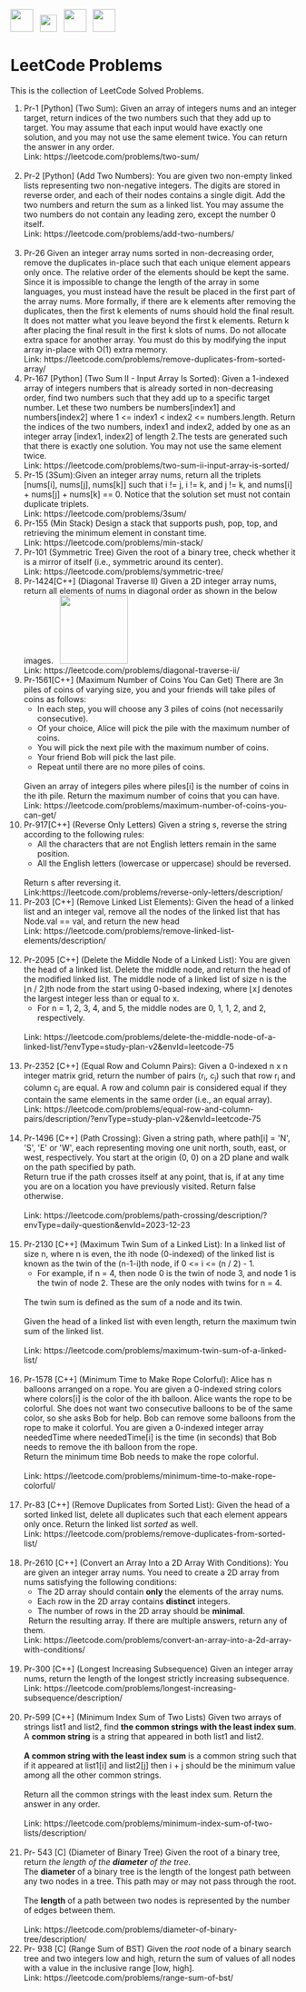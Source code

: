 <p float="left">
  <img src="https://cdn.iconscout.com/icon/free/png-256/leetcode-3521542-2944960.png" width="40" height="40">
  &nbsp;
  <img src="https://us.123rf.com/450wm/juliarstudio/juliarstudio1602/juliarstudio160202524/51973336-right-arrow-black-simple-icon-isolated-on-white-background.jpg?ver=6" width="30" height="30">
  &nbsp;
  <img src="https://upload.wikimedia.org/wikipedia/commons/thumb/c/c3/Python-logo-notext.svg/1200px-Python-logo-notext.svg.png" width="40" height="40">
  &nbsp;
  <img src= "https://upload.wikimedia.org/wikipedia/commons/1/18/ISO_C%2B%2B_Logo.svg" width="40" height="40">
</p>

# LeetCode Problems
This is the collection of LeetCode Solved Problems.

<ol type = "1">
  <li> Pr-1 [Python] (Two Sum): Given an array of integers nums and an integer target, return indices of the two numbers such that they add up to target. You may assume that each input would have exactly one solution, and you may not use the same element twice. You can return the answer in any order.
    <br>Link: https://leetcode.com/problems/two-sum/ </li> <br>
  <li> Pr-2 [Python] (Add Two Numbers): You are given two non-empty linked lists representing two non-negative integers. The digits are stored in reverse order, and each of their nodes contains a single digit. Add the two numbers and return the sum as a linked list. You may assume the two numbers do not contain any leading zero, except the number 0 itself. <br>Link: https://leetcode.com/problems/add-two-numbers/ </li><br>
  <li> Pr-26 Given an integer array nums sorted in non-decreasing order, remove the duplicates in-place such that each unique element appears only once. The relative order of the elements should be kept the same. Since it is impossible to change the length of the array in some languages, you must instead have the result be placed in the first part of the array nums. More formally, if there are k elements after removing the duplicates, then the first k elements of nums should hold the final result. It does not matter what you leave beyond the first k elements. Return k after placing the final result in the first k slots of nums. Do not allocate extra space for another array. You must do this by modifying the input array in-place with O(1) extra memory.<br>
Link: https://leetcode.com/problems/remove-duplicates-from-sorted-array/ </li>
  <li>Pr-167 [Python] (Two Sum II - Input Array Is Sorted): Given a 1-indexed array of integers numbers that is already sorted in non-decreasing order, find two numbers such that they add up to a specific target number. Let these two numbers be numbers[index1] and numbers[index2] where 1 <= index1 < index2 <= numbers.length.
Return the indices of the two numbers, index1 and index2, added by one as an integer array [index1, index2] of length 2.The tests are generated such that there is exactly one solution. You may not use the same element twice.
<br> Link: https://leetcode.com/problems/two-sum-ii-input-array-is-sorted/ </li>
  <li>Pr-15 (3Sum):Given an integer array nums, return all the triplets [nums[i], nums[j], nums[k]] such that i != j, i != k, and j != k, and nums[i] + nums[j] + nums[k] == 0. Notice that the solution set must not contain duplicate triplets. 
  <br> Link: https://leetcode.com/problems/3sum/ </li>
  <li>Pr-155 (Min Stack) Design a stack that supports push, pop, top, and retrieving the minimum element in constant time. 
  <br> Link: https://leetcode.com/problems/min-stack/ </li>
  <li> Pr-101 (Symmetric Tree) Given the root of a binary tree, check whether it is a mirror of itself (i.e., symmetric around its center).
  <br> Link: https://leetcode.com/problems/symmetric-tree/ </li>
  <li> Pr-1424[C++] (Diagonal Traverse II) Given a 2D integer array nums, return all elements of nums in diagonal order as shown in the below images.
  &nbsp;
  <img src="https://assets.leetcode.com/uploads/2020/04/08/sample_1_1784.png" width="120" height="120">
  &nbsp;
  <br> Link: https://leetcode.com/problems/diagonal-traverse-ii/ </li>
  <li> Pr-1561[C++] (Maximum Number of Coins You Can Get) There are 3n piles of coins of varying size, you and your friends will take piles of coins as follows:
    <ul style= “list-style-type⚫>
    <li>In each step, you will choose any 3 piles of coins (not necessarily consecutive). </li>
    <li>Of your choice, Alice will pick the pile with the maximum number of coins.</li>
    <li>You will pick the next pile with the maximum number of coins. </li>
    <li>Your friend Bob will pick the last pile. </li>
    <li>Repeat until there are no more piles of coins. </li> </ul>
  <br>Given an array of integers piles where piles[i] is the number of coins in the ith pile. Return the maximum number of coins that you can have.
  <br> Link: https://leetcode.com/problems/maximum-number-of-coins-you-can-get/ </li>
  <li> Pr-917[C++] (Reverse Only Letters) Given a string s, reverse the string according to the following rules:
    <ul style= “list-style-type⚫>
    <li>All the characters that are not English letters remain in the same position. </li>
    <li>All the English letters (lowercase or uppercase) should be reversed.</li> </ul>
    <br> Return s after reversing it.
  <br> Link:https://leetcode.com/problems/reverse-only-letters/description/
  <li> Pr-203 [C++] (Remove Linked List Elements): Given the head of a linked list and an integer val, remove all the nodes of the linked list that has Node.val == val, and return the new head
    <br>Link: https://leetcode.com/problems/remove-linked-list-elements/description/ </li> <br>
  <li> Pr-2095 [C++] (Delete the Middle Node of a Linked List): You are given the head of a linked list. Delete the middle node, and return the head of the modified linked list. The middle node of a linked list of size n is the ⌊n / 2⌋th node from the start using 0-based indexing, where ⌊x⌋ denotes the largest integer less than or equal to x.
  <ul style= “list-style-type⚫> <li>For n = 1, 2, 3, 4, and 5, the middle nodes are 0, 1, 1, 2, and 2, respectively. </li> </ul>
    <br>Link: https://leetcode.com/problems/delete-the-middle-node-of-a-linked-list/?envType=study-plan-v2&envId=leetcode-75 </li> <br>
  <li> Pr-2352 [C++] (Equal Row and Column Pairs): Given a 0-indexed n x n integer matrix grid, return the number of pairs (r<sub>i</sub>, c<sub>j</sub>) such that row r<sub>i</sub> and column c<sub>j</sub> are equal. A row and column pair is considered equal if they contain the same elements in the same order (i.e., an equal array).
    <br>Link: https://leetcode.com/problems/equal-row-and-column-pairs/description/?envType=study-plan-v2&envId=leetcode-75 </li> <br>
<li> Pr-1496 [C++] (Path Crossing): Given a string path, where path[i] = 'N', 'S', 'E' or 'W', each representing moving one unit north, south, east, or west, respectively. You start at the origin (0, 0) on a 2D plane and walk on the path specified by path.
<br>Return true if the path crosses itself at any point, that is, if at any time you are on a location you have previously visited. Return false otherwise.<br>
<br>Link: https://leetcode.com/problems/path-crossing/description/?envType=daily-question&envId=2023-12-23 </li> <br>
<li> Pr-2130 [C++] (Maximum Twin Sum of a Linked List): In a linked list of size n, where n is even, the ith node (0-indexed) of the linked list is known as the twin of the (n-1-i)th node, if 0 <= i <= (n / 2) - 1.
<ul style= “list-style-type⚫> <li>For example, if n = 4, then node 0 is the twin of node 3, and node 1 is the twin of node 2. These are the only nodes with twins for n = 4. </li> </ul>
<br> The twin sum is defined as the sum of a node and its twin. <br> <br> Given the head of a linked list with even length, return the maximum twin sum of the linked list. <br>
<br>Link: https://leetcode.com/problems/maximum-twin-sum-of-a-linked-list/ </li> <br>
<li> Pr-1578 [C++] (Minimum Time to Make Rope Colorful): Alice has n balloons arranged on a rope. You are given a 0-indexed string colors where colors[i] is the color of the ith balloon. Alice wants the rope to be colorful. She does not want two consecutive balloons to be of the same color, so she asks Bob for help. Bob can remove some balloons from the rope to make it colorful. You are given a 0-indexed integer array neededTime where neededTime[i] is the time (in seconds) that Bob needs to remove the ith balloon from the rope.
<br>Return the minimum time Bob needs to make the rope colorful. <br>
    <br>Link: https://leetcode.com/problems/minimum-time-to-make-rope-colorful/ </li> <br>
<li> Pr-83 [C++] (Remove Duplicates from Sorted List): Given the head of a sorted linked list, delete all duplicates such that each element appears only once. Return the linked list <i>sorted</i> as well.
<br>Link: https://leetcode.com/problems/remove-duplicates-from-sorted-list/ </li> <br>
<li> Pr-2610 [C++] (Convert an Array Into a 2D Array With Conditions): You are given an integer array nums. You need to create a 2D array from nums satisfying the following conditions:
    <ul style= “list-style-type⚫>
    <li>The 2D array should contain <b>only </b> the elements of the array nums.</li>
    <li>Each row in the 2D array contains <b>distinct</b> integers. 
    <li> The number of rows in the 2D array should be <b> minimal</b>. </li> </ul>
    &nbsp;
  Return the resulting array. If there are multiple answers, return any of them.
<br>Link: https://leetcode.com/problems/convert-an-array-into-a-2d-array-with-conditions/ </li> <br>
<li> Pr-300 [C++] (Longest Increasing Subsequence) Given an integer array nums, return the length of the longest strictly increasing subsequence.
<br> Link: https://leetcode.com/problems/longest-increasing-subsequence/description/ </li> </br>
<li> Pr-599 [C++] (Minimum Index Sum of Two Lists) Given two arrays of strings list1 and list2, find <b>the common strings with the least index sum</b>.
<br>A <b>common string</b> is a string that appeared in both list1 and list2.</br>
<br><b>A common string with the least index sum</b> is a common string such that if it appeared at list1[i] and list2[j] then i + j should be the minimum value among all the other common strings. </br>
<br>Return all the common strings with the least index sum. Return the answer in any order.</br>
<br> Link: https://leetcode.com/problems/minimum-index-sum-of-two-lists/description/ </li> </br>
<li> Pr- 543 [C] (Diameter of Binary Tree) Given the root of a binary tree, return <i>the length of the <b>diameter</b> of the tree</i>. 
<br>The <b>diameter</b> of a binary tree is the length of the longest path between any two nodes in a tree. This path may or may not pass through the root.</br>
<br>The <b>length</b> of a path between two nodes is represented by the number of edges between them.</br>
<br> Link: https://leetcode.com/problems/diameter-of-binary-tree/description/ </br> </li> 
<li> Pr- 938 [C] (Range Sum of BST) Given the <i>root</i> node of a binary search tree and two integers low and high, return the sum of values of all nodes with a value in the inclusive range [low, high].
<br> Link: https://leetcode.com/problems/range-sum-of-bst/ </br> </li> 
</ol>
